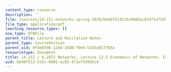 ```yaml
---
content_type: resource
description: ''
file: /courses/14-15j-networks-spring-2018/bb46f513515c0602ec83471e75d9d2c4_MIT14_15JS18_lec12-5.pdf
file_type: application/pdf
learning_resource_types: []
ocw_type: OCWFile
parent_title: Lecture and Recitation Notes
parent_type: CourseSection
parent_uid: 9f4e8596-124d-1608-f9e6-b335a917765a
resourcetype: Document
title: 14.15J / 6.207J Networks, Lecture 12.5 Economics of Networks, Introduction
uid: bb46f513-515c-0602-ec83-471e75d9d2c4
---
```

